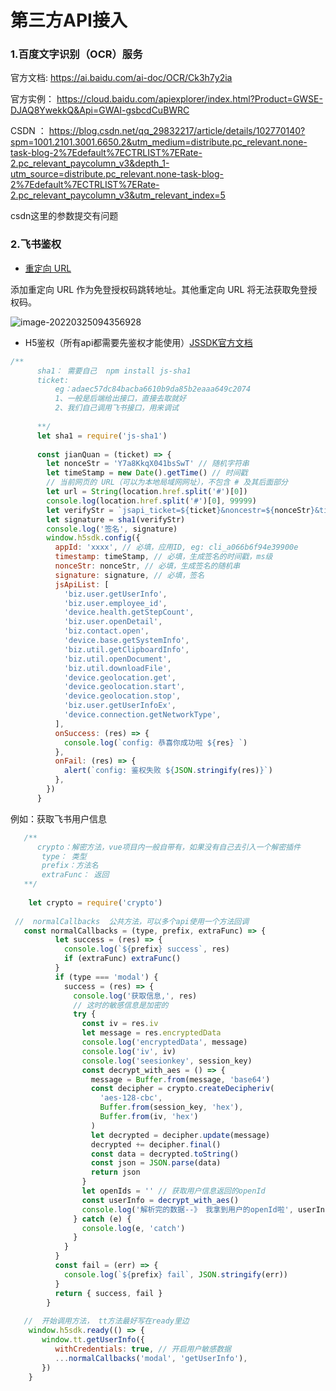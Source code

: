# 第三方API接入

### 1.百度文字识别（OCR）服务

官方文档: https://ai.baidu.com/ai-doc/OCR/Ck3h7y2ia



官方实例： https://cloud.baidu.com/apiexplorer/index.html?Product=GWSE-DJAQ8YwekkQ&Api=GWAI-gsbcdCuBWRC



CSDN ： https://blog.csdn.net/qq_29832217/article/details/102770140?spm=1001.2101.3001.6650.2&utm_medium=distribute.pc_relevant.none-task-blog-2%7Edefault%7ECTRLIST%7ERate-2.pc_relevant_paycolumn_v3&depth_1-utm_source=distribute.pc_relevant.none-task-blog-2%7Edefault%7ECTRLIST%7ERate-2.pc_relevant_paycolumn_v3&utm_relevant_index=5

csdn这里的参数提交有问题





### 2.飞书鉴权

- [重定向 URL](https://open.feishu.cn/document/uYjL24iN/uYjN3QjL2YzN04iN2cDN?lang=zh-CN)

添加重定向 URL 作为免登授权码跳转地址。其他重定向 URL 将无法获取免登授权码。

![image-20220325094356928](F:/syy-notes/dist/assets/img/feishu.png)



- H5鉴权（所有api都需要先鉴权才能使用）[JSSDK官方文档](https://open.feishu.cn/document/uYjL24iN/uITO4IjLykDOy4iM5gjM#2d39479a)

```js
/**
      sha1： 需要自己  npm install js-sha1
      ticket: 
          eg：adaec57dc84bacba6610b9da85b2eaaa649c2074
          1、一般是后端给出接口，直接去取就好
          2、我们自己调用飞书接口，用来调试
      
      **/
      let sha1 = require('js-sha1')
      
      const jianQuan = (ticket) => {
        let nonceStr = 'Y7a8KkqX041bsSwT' // 随机字符串
        let timeStamp = new Date().getTime() // 时间戳
        // 当前网页的 URL（可以为本地局域网网址），不包含 # 及其后面部分
        let url = String(location.href.split('#')[0])
        console.log(location.href.split('#')[0], 99999)
        let verifyStr = `jsapi_ticket=${ticket}&noncestr=${nonceStr}&timestamp=${timeStamp}&url=${url}`
        let signature = sha1(verifyStr)
        console.log('签名', signature)
        window.h5sdk.config({
          appId: 'xxxx', // 必填，应用ID, eg: cli_a066b6f94e39900e
          timestamp: timeStamp, // 必填，生成签名的时间戳，ms级
          nonceStr: nonceStr, // 必填，生成签名的随机串
          signature: signature, // 必填，签名
          jsApiList: [
            'biz.user.getUserInfo',
            'biz.user.employee_id',
            'device.health.getStepCount',
            'biz.user.openDetail',
            'biz.contact.open',
            'device.base.getSystemInfo',
            'biz.util.getClipboardInfo',
            'biz.util.openDocument',
            'biz.util.downloadFile',
            'device.geolocation.get',
            'device.geolocation.start',
            'device.geolocation.stop',
            'biz.user.getUserInfoEx',
            'device.connection.getNetworkType',
          ],
          onSuccess: (res) => {
            console.log(`config: 恭喜你成功啦 ${res} `)
          },
          onFail: (res) => {
            alert(`config: 鉴权失败 ${JSON.stringify(res)}`)
          },
        })
      }

```

例如：获取飞书用户信息

```js
   /** 
      crypto：解密方法，vue项目内一般自带有，如果没有自己去引入一个解密插件
       type： 类型
       prefix：方法名
       extraFunc： 返回
   **/
   
    let crypto = require('crypto')
 
 //  normalCallbacks  公共方法，可以多个api使用一个方法回调
   const normalCallbacks = (type, prefix, extraFunc) => {
          let success = (res) => {
            console.log(`${prefix} success`, res)
            if (extraFunc) extraFunc()
          }
          if (type === 'modal') {
            success = (res) => {
              console.log('获取信息,', res)
              // 这时的敏感信息是加密的
              try {
                const iv = res.iv
                let message = res.encryptedData
                console.log('encryptedData', message)
                console.log('iv', iv)
                console.log('seesionkey', session_key)
                const decrypt_with_aes = () => {
                  message = Buffer.from(message, 'base64')
                  const decipher = crypto.createDecipheriv(
                    'aes-128-cbc',
                    Buffer.from(session_key, 'hex'),
                    Buffer.from(iv, 'hex')
                  )
                  let decrypted = decipher.update(message)
                  decrypted += decipher.final()
                  const data = decrypted.toString()
                  const json = JSON.parse(data)
                  return json
                }
                let openIds = '' // 获取用户信息返回的openId 
                const userInfo = decrypt_with_aes()
                console.log('解析完的数据--》 我拿到用户的openId啦', userInfo)
              } catch (e) {
                console.log(e, 'catch')
              }
            }
          }
          const fail = (err) => {
            console.log(`${prefix} fail`, JSON.stringify(err))
          }
          return { success, fail }
        }
   
   //  开始调用方法， tt方法最好写在ready里边
    window.h5sdk.ready(() => {
       window.tt.getUserInfo({
          withCredentials: true, // 开启用户敏感数据
          ...normalCallbacks('modal', 'getUserInfo'),
       })
    }

```

